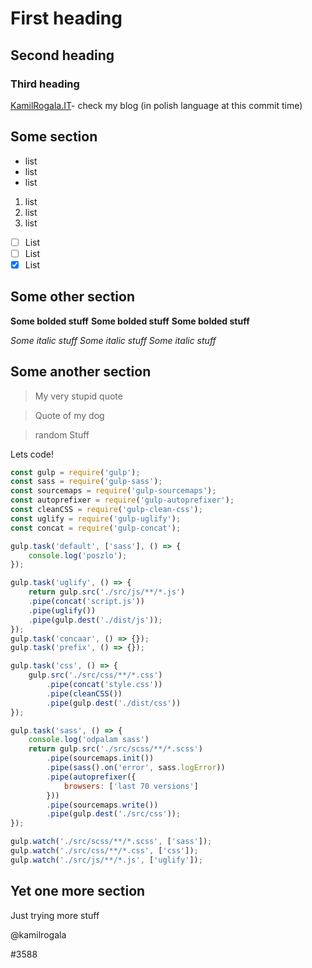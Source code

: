 # First heading
## Second heading
### Third heading
[KamilRogala.IT](https://kamilrogala.it)- check my blog (in polish language at this commit time)

Some section
--------------------------------------

- list
- list
- list

1. list
2. list
3. list

- [ ] List
- [ ] List
- [x] List

Some other section
--------------------------------------
**Some bolded stuff**
**Some bolded stuff**
**Some bolded stuff**

_Some italic stuff_
_Some italic stuff_
_Some italic stuff_

Some another section
--------------------------------------

> My very stupid quote

> Quote of my dog

> random Stuff

Lets code!

```js
const gulp = require('gulp');
const sass = require('gulp-sass');
const sourcemaps = require('gulp-sourcemaps');
const autoprefixer = require('gulp-autoprefixer');
const cleanCSS = require('gulp-clean-css');
const uglify = require('gulp-uglify');
const concat = require('gulp-concat');

gulp.task('default', ['sass'], () => {
	console.log('poszlo');
});

gulp.task('uglify', () => {
	return gulp.src('./src/js/**/*.js')
	.pipe(concat('script.js'))
	.pipe(uglify())
	.pipe(gulp.dest('./dist/js'));
});
gulp.task('concaar', () => {});
gulp.task('prefix', () => {});

gulp.task('css', () => {
	gulp.src('./src/css/**/*.css')
		.pipe(concat('style.css'))
		.pipe(cleanCSS())
		.pipe(gulp.dest('./dist/css'))
});

gulp.task('sass', () => {
	console.log('odpalam sass')
	return gulp.src('./src/scss/**/*.scss')
		.pipe(sourcemaps.init())
		.pipe(sass().on('error', sass.logError))
		.pipe(autoprefixer({
			browsers: ['last 70 versions']
		}))
		.pipe(sourcemaps.write())
		.pipe(gulp.dest('./src/css'));
});

gulp.watch('./src/scss/**/*.scss', ['sass']);
gulp.watch('./src/css/**/*.css', ['css']);
gulp.watch('./src/js/**/*.js', ['uglify']);
```

Yet one more section
--------------------------------------

Just trying more stuff

@kamilrogala

#3588 